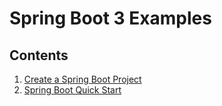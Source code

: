 # Spring Boot 3 Examples

## Contents

1. [Create a Spring Boot Project](create_springboot_project/create_springboot_project.md)
2. [Spring Boot Quick Start](./quick-start/README.md)